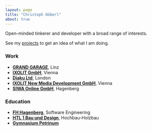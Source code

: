 ```yaml
---
layout: page
title: "Christoph Döberl"
about: true
---
```


Open-minded tinkerer and developer with a broad range of interests.

See my [projects](/projects/) to get an idea of what I am doing.

### Work

* [**GRAND GARAGE**](https://www.grandgarage.eu), Linz
* [**IXOLIT GmbH**](https://www.ixolit.com), Vienna
* [**Diaku Ltd**](https://diaku.com), London
* [**IXOLIT New Media Development GmbH**](https://www.ixolit.com), Vienna
* [**SIWA Online GmbH**](https://www.siwa.at), Hagenberg

### Education

* [**FH Hagenberg**](http://fh-hagenberg.at), Software Engineering
* [**HTL 1 Bau und Design**](http://htl1.at), Hochbau-Holzbau
* [**Gymnasium Petrinum**](http://www.petrinum.at)
